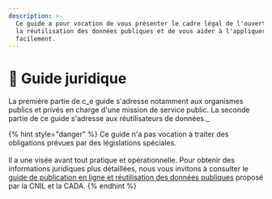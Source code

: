 ```yaml
---
description: >-
  Ce guide a pour vocation de vous présenter le cadre légal de l'ouverture et de
  la réutilisation des données publiques et de vous aider à l'appliquer
  facilement.
---
```


# 📖 Guide juridique

La première partie de c_e guide s'adresse notamment aux organismes publics et privés en charge d'une mission de service public. La seconde partie de ce guide s'adresse aux réutilisateurs de données._

{% hint style="danger" %}
Ce guide n'a pas vocation à traiter des obligations prévues par des législations spéciales.\
\
Il a une visée avant tout pratique et opérationnelle. Pour obtenir des informations juridiques plus détaillées, nous vous invitons à consulter le [guide de publication en ligne et réutilisation des données publiques](https://www.cnil.fr/fr/publication-en-ligne-et-reutilisation-des-donnees-publiques-open-data) proposé par la CNIL et la CADA.
{% endhint %}

